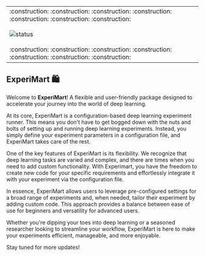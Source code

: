 <table align="center">
  <tr>
    <td>
      :construction: :construction: :construction: :construction: :construction: :construction: :construction: 
      <br><br>
      <img src="https://img.shields.io/badge/status-under%20development-yellow" alt="status"/>
      <br><br>
      :construction: :construction: :construction: :construction: :construction: :construction: :construction: 
    </td>
  </tr>
</table>



## ExperiMart 🛍️

Welcome to **ExperiMart**! A flexible and user-friendly package designed to accelerate your journey into the world of deep learning.

At its core, ExperiMart is a configuration-based deep learning experiment runner. This means you don't have to get bogged down with the nuts and bolts of setting up and running deep learning experiments. Instead, you simply define your experiment parameters in a configuration file, and ExperiMart takes care of the rest.



One of the key features of ExperiMart is its flexibility. We recognize that deep learning tasks are varied and complex, and there are times when you need to add custom functionality. With Experimart, you have the freedom to create new code for your specific requirements and effortlessly integrate it with your experiment via the configuration file.

In essence, ExperiMart allows users to leverage pre-configured settings for a broad range of experiments and, when needed, tailor their experiment by adding custom code. This approach provides a balance between ease of use for beginners and versatility for advanced users.

Whether you're dipping your toes into deep learning or a seasoned researcher looking to streamline your workflow, ExperiMart is here to make your experiments efficient, manageable, and more enjoyable.

Stay tuned for more updates! 
